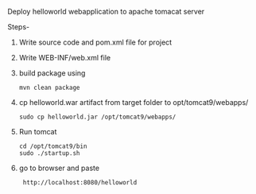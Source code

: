 Deploy helloworld webapplication to apache tomacat server

Steps-
1. Write source code and pom.xml file for project
2. Write WEB-INF/web.xml file  
3. build package using
   ```
   mvn clean package

   ```
4. cp helloworld.war artifact from target folder to opt/tomcat9/webapps/

   ```
   sudo cp helloworld.jar /opt/tomcat9/webapps/

   ```
5. Run tomcat
   ```
   cd /opt/tomcat9/bin
   sudo ./startup.sh
   ```
6. go to browser and paste

   ```
    http://localhost:8080/helloworld
